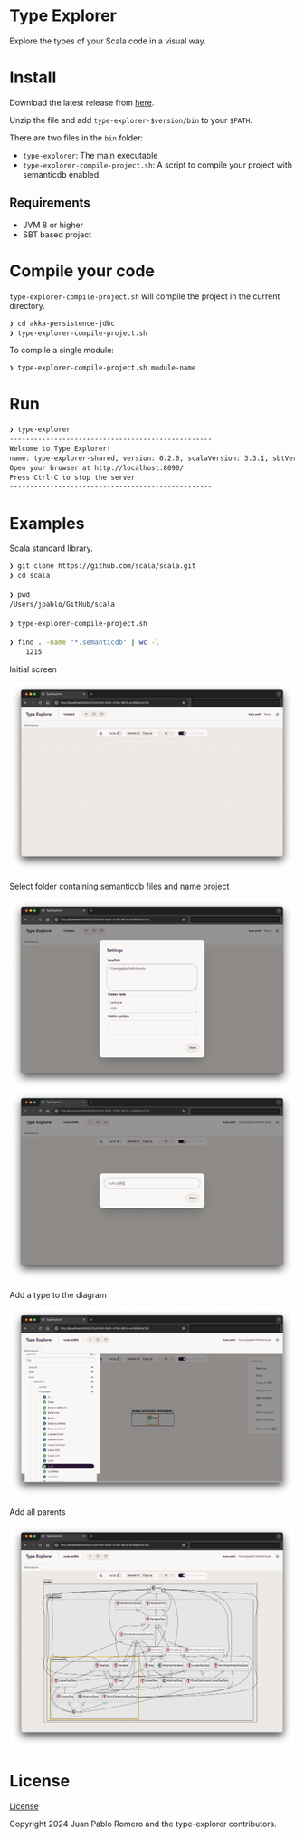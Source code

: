 # Type Explorer

Explore the types of your Scala code in a visual way.

# Install
Download the latest release from [here](https://github.com/juanpablo-r/type-explorer/releases).

Unzip the file and add `type-explorer-$version/bin` to your `$PATH`.

There are two files in the `bin` folder:
- `type-explorer`: The main executable
- `type-explorer-compile-project.sh`: A script to compile your project with semanticdb enabled.

## Requirements
- JVM 8 or higher
- SBT based project

# Compile your code
`type-explorer-compile-project.sh` will compile the project in the current directory. 

```bash
❯ cd akka-persistence-jdbc
❯ type-explorer-compile-project.sh
```

To compile a single module:

```bash
❯ type-explorer-compile-project.sh module-name
```

# Run

```bash
❯ type-explorer
--------------------------------------------------
Welcome to Type Explorer!
name: type-explorer-shared, version: 0.2.0, scalaVersion: 3.3.1, sbtVersion: 1.9.6
Open your browser at http://localhost:8090/
Press Ctrl-C to stop the server
--------------------------------------------------
```

# Examples

Scala standard library.

```bash
❯ git clone https://github.com/scala/scala.git
❯ cd scala

❯ pwd
/Users/jpablo/GitHub/scala

❯ type-explorer-compile-project.sh

❯ find . -name "*.semanticdb" | wc -l
    1215
```

Initial screen

<img src="./docs/screenshots/initial-screen.png" alt="initial-screen" style="zoom:50%;" />

Select folder containing semanticdb files and name project

<img src="./docs/screenshots/base-path.png" alt="base-path" style="zoom:50%;" />

<img src="./docs/screenshots/project-name.png" alt="project-name" style="zoom:50%;" />

Add a type to the diagram

<img src="./docs/screenshots/select-type.png" alt="select-type" style="zoom:50%;" />

Add all parents

<img src="./docs/screenshots/inheritance-diagram.png" alt="inheritance-diagram" style="zoom:50%;" />

# License

[License](./LICENSE)

Copyright 2024 Juan Pablo Romero and the type-explorer contributors.
